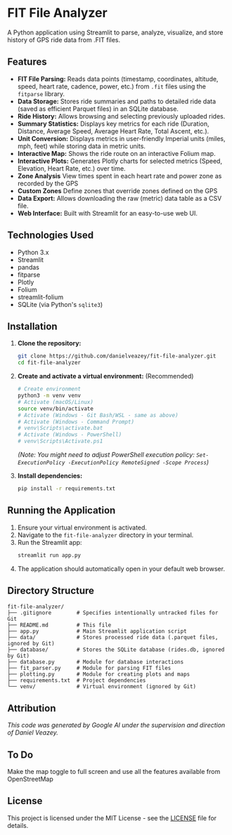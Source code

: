 # FIT File Analyzer

A Python application using Streamlit to parse, analyze, visualize, and store history of GPS ride data from .FIT files.

## Features

*   **FIT File Parsing:** Reads data points (timestamp, coordinates, altitude, speed, heart rate, cadence, power, etc.) from `.fit` files using the `fitparse` library.
*   **Data Storage:** Stores ride summaries and paths to detailed ride data (saved as efficient Parquet files) in an SQLite database.
*   **Ride History:** Allows browsing and selecting previously uploaded rides.
*   **Summary Statistics:** Displays key metrics for each ride (Duration, Distance, Average Speed, Average Heart Rate, Total Ascent, etc.).
*   **Unit Conversion:** Displays metrics in user-friendly Imperial units (miles, mph, feet) while storing data in metric units.
*   **Interactive Map:** Shows the ride route on an interactive Folium map.
*   **Interactive Plots:** Generates Plotly charts for selected metrics (Speed, Elevation, Heart Rate, etc.) over time.
*   **Zone Analysis** View times spent in each heart rate and power zone as recorded by the GPS
*   **Custom Zones** Define zones that override zones defined on the GPS
*   **Data Export:** Allows downloading the raw (metric) data table as a CSV file.
*   **Web Interface:** Built with Streamlit for an easy-to-use web UI.

## Technologies Used

*   Python 3.x
*   Streamlit
*   pandas
*   fitparse
*   Plotly
*   Folium
*   streamlit-folium
*   SQLite (via Python's `sqlite3`)

## Installation

1.  **Clone the repository:**
    ```bash
    git clone https://github.com/danielveazey/fit-file-analyzer.git
    cd fit-file-analyzer
    ```

2.  **Create and activate a virtual environment:** (Recommended)
    ```bash
    # Create environment
    python3 -m venv venv
    # Activate (macOS/Linux)
    source venv/bin/activate
    # Activate (Windows - Git Bash/WSL - same as above)
    # Activate (Windows - Command Prompt)
    # venv\Scripts\activate.bat
    # Activate (Windows - PowerShell)
    # venv\Scripts\Activate.ps1
    ```
    *(Note: You might need to adjust PowerShell execution policy: `Set-ExecutionPolicy -ExecutionPolicy RemoteSigned -Scope Process`)*

3.  **Install dependencies:**
    ```bash
    pip install -r requirements.txt
    ```

## Running the Application

1.  Ensure your virtual environment is activated.
2.  Navigate to the `fit-file-analyzer` directory in your terminal.
3.  Run the Streamlit app:
    ```bash
    streamlit run app.py
    ```
4.  The application should automatically open in your default web browser.

## Directory Structure

```text
fit-file-analyzer/
├── .gitignore        # Specifies intentionally untracked files for Git
├── README.md         # This file
├── app.py            # Main Streamlit application script
├── data/             # Stores processed ride data (.parquet files, ignored by Git)
├── database/         # Stores the SQLite database (rides.db, ignored by Git)
├── database.py       # Module for database interactions
├── fit_parser.py     # Module for parsing FIT files
├── plotting.py       # Module for creating plots and maps
├── requirements.txt  # Project dependencies
└── venv/             # Virtual environment (ignored by Git)
```
## Attribution

*This code was generated by Google AI under the supervision and direction of Daniel Veazey.*

## To Do

Make the map toggle to full screen and use all the features available from OpenStreetMap

## License

This project is licensed under the MIT License - see the [LICENSE](LICENSE) file for details.
